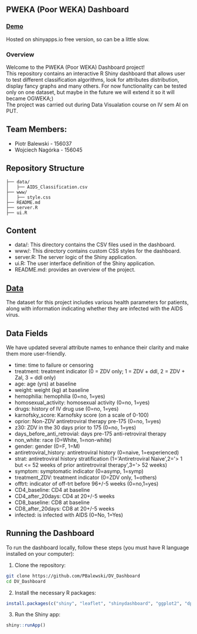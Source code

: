 ## PWEKA (Poor WEKA) Dashboard

### [Demo](https://pbalewski.shinyapps.io/PWEKA_Dashboard/)
Hosted on shinyapps.io free version, so can be a little slow.
### Overview
Welcome to the PWEKA (Poor WEKA) Dashboard project!<br />
This repository contains an interactive R Shiny dashboard that allows user to test different classification algorithms, look for attributes distribution, display fancy graphs
and many others. For now functionality can be tested only on one dataset, but maybe in the future we will extend it so it will became OGWEKA;)<br />
The project was carried out during Data Visualation course on IV sem AI on PUT.

## Team Members:
- Piotr Balewski - 156037
- Wojciech Nagórka - 156045
## Repository Structure

```plaintext
├── data/
│   ├── AIDS_Classification.csv
├── www/
│   ├── style.css
├── README.md
├── server.R
├── ui.R
```
## Content

- data/: This directory contains the CSV files used in the dashboard.
- www/: This directory contains custom CSS styles for the dashboard.
- server.R: The server logic of the Shiny application.
- ui.R: The user interface definition of the Shiny application.
- README.md: provides an overview of the project.

## [Data](https://www.kaggle.com/datasets/aadarshvelu/aids-virus-infection-prediction)

The dataset for this project includes various health parameters for patients, along with information indicating whether they are infected with the AIDS virus.

## Data Fields
We have updated several attribute names to enhance their clarity and make them more user-friendly.
- time: time to failure or censoring
- treatment: treatment indicator (0 = ZDV only; 1 = ZDV + ddI, 2 = ZDV + Zal, 3 = ddI only)
- age: age (yrs) at baseline
- weight: weight (kg) at baseline
- hemophilia: hemophilia (0=no, 1=yes)
- homosexual_activity: homosexual activity (0=no, 1=yes)
- drugs: history of IV drug use (0=no, 1=yes)
- karnofsky_score: Karnofsky score (on a scale of 0-100)
- oprior: Non-ZDV antiretroviral therapy pre-175 (0=no, 1=yes)
- z30: ZDV in the 30 days prior to 175 (0=no, 1=yes)
- days_before_anti_retrovial: days pre-175 anti-retroviral therapy
- non_white: race (0=White, 1=non-white)
- gender: gender (0=F, 1=M)
- antiretroviral_history: antiretroviral history (0=naive, 1=experienced)
- strat: antiretroviral history stratification (1='Antiretroviral Naive',2='> 1 but <= 52 weeks of prior antiretroviral therapy',3='> 52 weeks)
- symptom: symptomatic indicator (0=asymp, 1=symp)
- treatment_ZDV: treatment indicator (0=ZDV only, 1=others)
- offtrt: indicator of off-trt before 96+/-5 weeks (0=no,1=yes)
- CD4_baseline: CD4 at baseline
- CD4_after_20days: CD4 at 20+/-5 weeks
- CD8_baseline: CD8 at baseline
- CD8_after_20days: CD8 at 20+/-5 weeks
- infected: is infected with AIDS (0=No, 1=Yes)

## Running the Dashboard
To run the dashboard locally, follow these steps (you must have R language installed on your computer):
1. Clone the repository:
 ```bash
git clone https://github.com/PBalewski/DV_Dashboard
cd DV_Dashboard
 ```
2. Install the necessary R packages:
```R
install.packages(c("shiny", "leaflet", "shinydashboard", "ggplot2", "dplyr", "randomForest", "rpart", "nnet", "caret", "mlr", "DT", "DALEX", "shinythemes", "pROC"))
```
3. Run the Shiny app:
```R
shiny::runApp()
```  
  

